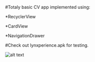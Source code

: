 #Totaly basic CV app implemented using:

*RecyclerView

*CardView

*NavigationDrawer

#Check out lynxperience.apk for testing.

![alt text](https://raw.github.com/mastahnish/Lynxperience/blob/master/ezgif.com-resize.gif)
